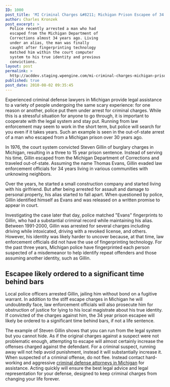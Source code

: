 ```yaml
---
ID: 1000
post_title: 'MI Criminal Charges &#8211; Michigan Prison Escapee of 34 Years Arrested by Police'
author: Charles Kronzek
post_excerpt: >
  Police recently arrested a man who had
  escaped from the Michigan Department of
  Corrections almost 34 years ago. Living
  under an alias, the man was finally
  caught after fingerprinting technology
  matched him within the court computer
  system to his true identity and previous
  convictions.
layout: post
permalink: >
  http://acddev.staging.wpengine.com/mi-criminal-charges-michigan-prison-escapee-of-34-years-arrested-by-police.html
published: true
post_date: 2010-08-02 09:35:45
---
```

Experienced criminal defense lawyers in Michigan provide legal assistance to a variety of people undergoing the same scary experience: for one reason or another, police put them under arrest for criminal charges. While this is a stressful situation for anyone to go through, it is important to cooperate with the legal system and stay put. Running from law enforcement may seem to work in the short term, but police will search for you even if it takes years. Such an example is seen in the out-of-state arrest of a man who escaped from a Michigan prison over 30 years ago.

In 1976, the court system convicted Steven Gillin of burglary charges in Michigan, resulting in a three to 15 year prison sentence. Instead of serving his time, Gillin escaped from the Michigan Department of Corrections and traveled out-of-state. Assuming the name Thomas Evans, Gillin evaded law enforcement officials for 34 years living in various communities with unknowing neighbors.

Over the years, he started a small construction company and started living with his girlfriend. But after being arrested for assault and damage to personal property, his alias started to fall apart. When questioned by police, Gillin identified himself as Evans and was released on a written promise to appear in court.

Investigating the case later that day, police matched "Evans" fingerprints to Gillin, who had a substantial criminal record while maintaining his alias. Between 1991-2000, Gillin was arrested for several charges including driving while intoxicated, driving with a revoked license, and others. However, his identity was likely harder to uncover because, at that time, law enforcement officials did not have the use of fingerprinting technology. For the past three years, Michigan police have fingerprinted each person suspected of a misdemeanor to help identify repeat offenders and those assuming another identity, such as Gillin.


<h2>Escapee likely ordered to a significant time behind bars</h2>

Local police officers arrested Gillin, jailing him without bond on a fugitive warrant. In addition to the stiff escape charges in Michigan he will undoubtedly face, law enforcement officials will also prosecute him for obstruction of justice for lying to his local magistrate about his true identity. If convicted of the charges against him, the 34 year prison escapee will likely be ordered to a significant time behind bars, if not a life sentence.

The example of Steven Gillin shows that you can run from the legal system but you cannot hide. As if the original charges against a suspect were not problematic enough, attempting to escape will almost certainly increase the offenses charged against the defendant. For a criminal suspect, running away will not help avoid punishment, instead it will substantially increase it. When suspected of a criminal offense, do not flee. Instead contact hard-working and aggressive <a href="http://acddev.staging.wpengine.com" target="_blank">criminal defense attorneys in Michigan</a> for assistance. Acting quickly will ensure the best legal advice and legal representation for your defense, designed to keep criminal charges from changing your life forever.